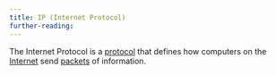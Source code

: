 ```yaml
---
title: IP (Internet Protocol)
further-reading:
---
```

The Internet Protocol is a [protocol](/protocol) that defines how computers on the [Internet](/internet) send [packets](/packets) of information.
